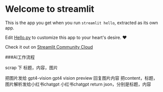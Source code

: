 # Welcome to streamlit

This is the app you get when you run `streamlit hello`, extracted as its own app.

Edit [Hello.py](./Hello.py) to customize this app to your heart's desire. ❤️

Check it out on [Streamlit Community Cloud](https://st-hello-app.streamlit.app/)


###AI工作流程

scrap 下 标题，内容，图片

把图片发给 gpt4-vision
gpt4 vision preview 回复图片内容
把content，标题，图片解析发给小红书chatgpt
小红书chatgpt return json，分别是标题，内容